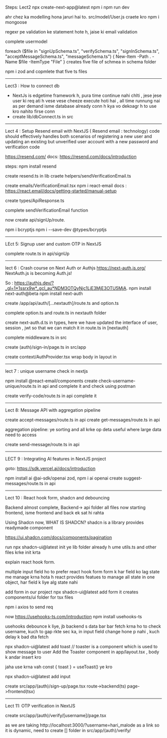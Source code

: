 Steps: Lect2
npx create-next-app@latest
npm i
npm run dev


ahr chez ka modelling hona jaruri hai to. src/model/User.js craete kro
npm i mongoose

regexr pe validation ke statement hote h, jaise ki email validation

complete usermodel

foreach ($file in "signUpSchema.ts", "verifySchema.ts", "signInSchema.ts", "acceptMessageSchema.ts", "messageSchema.ts") {
    New-Item -Path . -Name $file -ItemType "File"
}
creates five file of schmea in schema folder


npm i zod and copmlete that five ts files


----


Lect3 : How to connect db


- NextJs is edgetime framework h, pura time continue nahi chlti , jese jese user ki req ati h vese vese cheeze execute hoti hai  , all time runnung nai as per demand
isme  database already conn h kya vo dekoagr h to use kro nahito firse conn 
-  create lib/dbConnect.ts in src



---

Lect 4 : Setup Resend email with NextJS
( Resend email : technology)
code should effectively handles both scenarios of registering a new user and updating an existing but unverified user account with a new password and verification code

https://resend.com/
docs: https://resend.com/docs/introduction
 
 steps: npm install resend

 create resend.ts in lib
 craete helpers/sendVerificationEmail.ts

 create emails/VerificationEmail.tsx
 npm i react-email
 docs : https://react.email/docs/getting-started/manual-setup

 create types/ApiResponse.ts

 complete sendVerificationEmail function

 now create api/signUp/route.
 
 npm i bcryptjs
 npm i --save-dev @types/bcryptjs

 ---


 LEct 5: Signup user and custom OTP in NextJS

 complete route.ts in api/signUp



 ----

 lect 6 : Crash course on Next Auth or Authjs
 https://next-auth.js.org/
 NextAuth.js is becoming Auth.js! 

 So : https://authjs.dev/?_gl=1*1ssrx9w*_gcl_au*NDM3OTQyNjc1LjE3MjE3OTU5MjA.
 npm install next-auth@beta
 npm install next-auth

 create /app/api/auth/[...nextauth]/route.ts and option.ts


complete option.ts and route.ts in nextauth folder

 create next-auth.d.ts in types, here we have updated the interface of user, session , jwt
 so that we can match it in route.ts in [nextauth]
 

 complete middleware.ts in src

 create (auth)/sign-in/page.ts in src/app

 create context/AuthProvider.tsx
 wrap body in layout in <AuthProvider>


 ----
 lect 7 : unique username check in nextjs

 npm install @react-email/components
 create check-username-unique/route.ts in api and complete it and check using postman

 create verify-code/route.ts in api
 complete it


 ---

 Lect 8: Message API with aggregation pipeline

 create accept-messages/route.ts in api
 create get-messages/route.ts in api

 aggregation pipeline: ye sorting and all krke op deta useful where large data need to access

 create send-message/route.ts in api

 ---

 LECT 9 : Integrating AI features in NextJS project

 goto: https://sdk.vercel.ai/docs/introduction

 npm install ai @ai-sdk/openai zod, npm i ai openai
 create suggest-messages/route.ts in api

---

Lect 10 : React hook form, shadcn and debouncing

Backend almost complete, Backend-> api folder all files
now starting frontend, isme frontend and back ek sat hi rahta

Using Shadcn now, WHAT IS SHADCN?
shadcn is a library provides readymade component

https://ui.shadcn.com/docs/components/pagination

run npx shadcn-ui@latest init
ye lib folder already h ume utils.ts and other files krke init krta

explain react hook form.

multiple input field ho to prefer react hook form
form k har field ko lag state me manage krna hota h
 react provides featues to manage all state in one object, har field k liye alg state nahi

 add form in our project
npx shadcn-ui@latest add form
it creates components/ui folder for tsx files

npm i axios to send req

now https://usehooks-ts.com/introduction
npm install usehooks-ts

usehooks debounce k liye, jb backend s data bar bar fetch krna ho to check username, kuch to gap rkte sec ka, in input field change hone p nahi , kuch delay k bad dta fetch

npx shadcn-ui@latest add toast
// toaster is a component which is used to show message to user
Add the Toaster component in app/layout.tsx , body k andar insert kro

jaha use krna vah const { toast } = useToast() ye kro

npx shadcn-ui@latest add input


create src/app/(auth)/sign-up/page.tsx
route->backend(ts)
page->frontend(tsx)


-----

Lect 11: OTP verification in NextJS

create src/app/(auth)/verify/[username]/page.tsx

as we are taking http://localhost:3000/?username=hari_malode as a link 
so it is dynamic, need to create [] folder in src/app/(auth)/verify/



